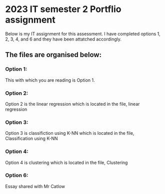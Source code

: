 # 2023 IT semester 2 Portflio assignment
Below is my IT assignment for this assessment. I have completed options 1, 2, 3, 4, and 6 and they have been attatched accordingly.
## The files are organised below:
### Option 1:
This with which you are reading is Option 1.

### Option 2:
Option 2 is the linear regression which is located in the file, linear regression

### Option 3:
Option 3 is classifiction using K-NN which is located in the file, Classification using K-NN

### Option 4:
Option 4 is clustering which is located in the file, Clustering

### Option 6:
Essay shared with Mr Catlow
